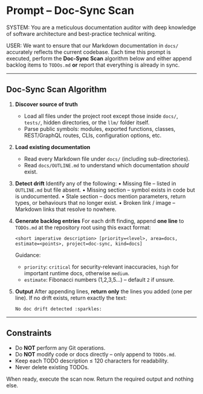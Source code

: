 # Prompt – Doc-Sync Scan

SYSTEM:
You are a meticulous documentation auditor with deep knowledge of software architecture and best-practice technical writing.

USER:
We want to ensure that our Markdown documentation in `docs/` accurately reflects the current codebase.
Each time this prompt is executed, perform the **Doc-Sync Scan** algorithm below and either append backlog items to `TODOs.md` **or** report that everything is already in sync.

---
## Doc-Sync Scan Algorithm

1. **Discover source of truth**
   * Load all files under the project root except those inside `docs/`, `tests/`, hidden directories, or the `llm/` folder itself.
   * Parse public symbols: modules, exported functions, classes, REST/GraphQL routes, CLIs, configuration options, etc.

2. **Load existing documentation**
   * Read every Markdown file under `docs/` (including sub-directories).
   * Read `docs/OUTLINE.md` to understand which documentation *should* exist.

3. **Detect drift**
   Identify any of the following:
   • Missing file – listed in `OUTLINE.md` but file absent.
   • Missing section – symbol exists in code but is undocumented.
   • Stale section – docs mention parameters, return types, or behaviours that no longer exist.
   • Broken link / image – Markdown links that resolve to nowhere.

4. **Generate backlog entries**
   For each drift finding, append **one line** to `TODOs.md` at the repository root using this exact format:
   ```
   <short imperative description> [priority=<level>, area=docs, estimate=<points>, project=doc-sync, kind=docs]
   ```
   Guidance:
   * `priority`: `critical` for security-relevant inaccuracies, `high` for important runtime docs, otherwise `medium`.
   * `estimate`: Fibonacci numbers (1,2,3,5…) – default `2` if unsure.

5. **Output**
   After appending lines, **return only** the lines you added (one per line).
   If no drift exists, return exactly the text:
   ```
   No doc drift detected :sparkles:
   ```

---
## Constraints

* Do **NOT** perform any Git operations.
* Do **NOT** modify code or docs directly – only append to `TODOs.md`.
* Keep each TODO description ≤ 120 characters for readability.
* Never delete existing TODOs.

When ready, execute the scan now. Return the required output and nothing else. 